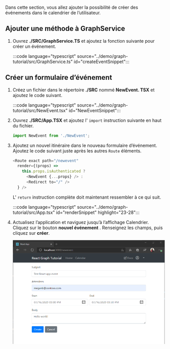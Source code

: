 <!-- markdownlint-disable MD002 MD041 -->

Dans cette section, vous allez ajouter la possibilité de créer des événements dans le calendrier de l’utilisateur.

## <a name="add-method-to-graphservice"></a>Ajouter une méthode à GraphService

1. Ouvrez **./SRC/GraphService.TS** et ajoutez la fonction suivante pour créer un événement.

    :::code language="typescript" source="../demo/graph-tutorial/src/GraphService.ts" id="createEventSnippet":::

## <a name="create-new-event-form"></a>Créer un formulaire d’événement

1. Créez un fichier dans le répertoire **./SRC** nommé **NewEvent. TSX** et ajoutez le code suivant.

    :::code language="typescript" source="../demo/graph-tutorial/src/NewEvent.tsx" id="NewEventSnippet":::

1. Ouvrez **./SRC/App.TSX** et ajoutez l' `import` instruction suivante en haut du fichier.

    ```typescript
    import NewEvent from './NewEvent';
    ```

1. Ajoutez un nouvel itinéraire dans le nouveau formulaire d’événement. Ajoutez le code suivant juste après les autres `Route` éléments.

    ```typescript
    <Route exact path="/newevent"
      render={(props) =>
        this.props.isAuthenticated ?
          <NewEvent {...props} /> :
          <Redirect to="/" />
      } />
    ```

    L' `return` instruction complète doit maintenant ressembler à ce qui suit.

    :::code language="typescript" source="../demo/graph-tutorial/src/App.tsx" id="renderSnippet" highlight="23-28":::

1. Actualisez l’application et naviguez jusqu’à l’affichage Calendrier. Cliquez sur le bouton **nouvel événement** . Renseignez les champs, puis cliquez sur **créer**.

    ![Capture d’écran du nouveau formulaire d’événement](./images/create-event-01.png)
